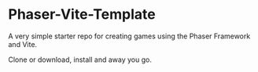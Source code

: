# Phaser-Vite-Template

A very simple starter repo for creating games using the Phaser Framework and Vite.

Clone or download, install and away you go.
